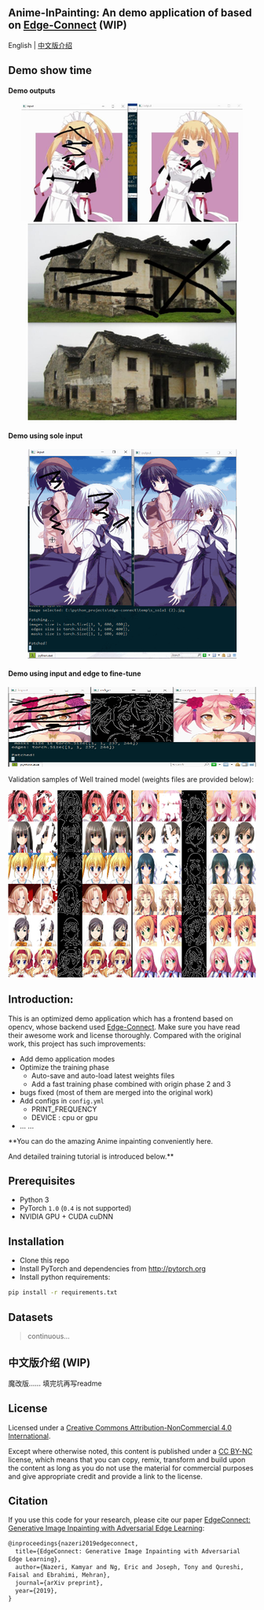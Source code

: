 Anime-InPainting: An demo application of based on [Edge-Connect](https://github.com/knazeri/edge-connect) (WIP)
---------------------------------------------------------------------------------------------------------------

English | [中文版介绍](#jump_zh)     

## Demo show time
#### Demo outputs
<p align="center">
<img src="files/demo_shortcut2.jpg" width="450" height="240">
<img src="files/demo_house.jpg" width="425" height="400">
</p>

#### Demo using sole input
<p align="center">
<img src="files/cut2.gif" width="425" height="425">
</p>

#### Demo using input and edge to fine-tune
<p align="center">
<img src="files/cut3.gif" width="608" height="162">
</p>

Validation samples of Well trained model  (weights files are provided below):

<p align="center">
<img src="files/2069500.png" width="640" height="380">
</p>

Introduction:
-----
This is an optimized demo application which has a frontend based on opencv, whose backend used [Edge-Connect](https://github.com/knazeri/edge-connect). Make sure you have read their awesome work and license thoroughly.
Compared with the original work, this project has such improvements:    
- Add demo application modes
- Optimize the training phase
  - Auto-save and auto-load latest weights files
  - Add a fast training phase combined with origin phase 2 and 3
- bugs fixed (most of them are merged into the original work)
- Add configs in `config.yml`
  - PRINT_FREQUENCY
  - DEVICE : cpu or gpu
- ... ...

**You can do the amazing Anime inpainting conveniently here.

And detailed training tutorial is introduced below.**

## Prerequisites
- Python 3
- PyTorch `1.0` (`0.4` is not supported)
- NVIDIA GPU + CUDA cuDNN

## Installation
- Clone this repo
- Install PyTorch and dependencies from http://pytorch.org
- Install python requirements:
```bash
pip install -r requirements.txt
```

## Datasets

> continuous...

<span id="jump_zh">中文版介绍 (WIP)</span>
-----
魔改版……
填完坑再写readme





## License
Licensed under a [Creative Commons Attribution-NonCommercial 4.0 International](https://creativecommons.org/licenses/by-nc/4.0/).

Except where otherwise noted, this content is published under a [CC BY-NC](https://creativecommons.org/licenses/by-nc/4.0/) license, which means that you can copy, remix, transform and build upon the content as long as you do not use the material for commercial purposes and give appropriate credit and provide a link to the license.


## Citation
If you use this code for your research, please cite our paper <a href="https://arxiv.org/abs/1901.00212">EdgeConnect: Generative Image Inpainting with Adversarial Edge Learning</a>:

```
@inproceedings{nazeri2019edgeconnect,
  title={EdgeConnect: Generative Image Inpainting with Adversarial Edge Learning},
  author={Nazeri, Kamyar and Ng, Eric and Joseph, Tony and Qureshi, Faisal and Ebrahimi, Mehran},
  journal={arXiv preprint},
  year={2019},
}
```

